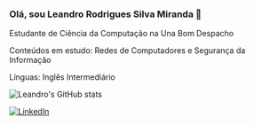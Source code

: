 ### Olá, sou Leandro Rodrigues Silva Miranda 👋

Estudante de Ciência da Computação na Una Bom Despacho

Conteúdos em estudo:
Redes de Computadores e Segurança da Informação

Línguas:
Inglês Intermediário

![Leandro's GitHub stats](https://github-readme-stats.vercel.app/api?username=Leandro-rodrigues-silva-miranda&show_icons=true&theme=radical)

[![LinkedIn](https://img.shields.io/badge/LinkedIn-0077B5?style=for-the-badge&logo=linkedin&logoColor=white)](https://www.linkedin.com/in/leandro-rodrigues-silva-miranda/)
